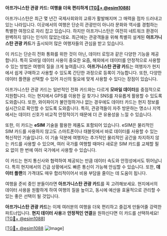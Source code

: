 **아프가니스탄 관광 카드: 여행을 더욱 편리하게 [[TG💪+ @esim1088](https://t.me/s/esim1088)]**

아프가니스탄은 최근 몇 년간 국제사회와의 교류가 활발해지며 그 매력을 점차 드러내고 있는 나라입니다. 이곳에서의 여행은 단순히 관광만이 아니라 문화와 역사를 경험하는 특별한 여정으로 자리 잡고 있습니다. 하지만 아프가니스탄은 여전히 네트워크 환경이 완벽하지 않다는 인식이 많았는데요. 최근에는 관광객들을 위해 특별히 설계된 **아프가니스탄 관광 카드**가 출시되어 많은 여행자들의 관심을 받고 있습니다.

이 카드는 단순히 전화 통화를 위한 것이 아닌, 데이터 로밍과 같은 다양한 기능을 제공합니다. 특히 모바일 데이터 사용이 중요한 요즘, 해외에서 데이터를 안정적으로 사용할 수 있는 방법은 여행의 질을 크게 높여줍니다. **아프가니스탄 관광 카드**는 여행자가 현지에서 쉽게 구매하고 사용할 수 있도록 간단한 과정으로 등록이 가능합니다. 또한, 다양한 데이터 플랜을 선택할 수 있어 자신의 필요에 맞게 사용할 수 있다는 장점이 있습니다.

아프가니스탄 관광 카드는 일반적인 전화 카드와는 다르게 **모바일 데이터**를 중점적으로 지원합니다. 이는 현지에서 GPS를 이용한 길 찾기나 SNS를 자유롭게 활용할 수 있도록 도와줍니다. 또한, 와이파이가 불안정하거나 없는 경우에도 데이터 카드는 현지 정보를 실시간으로 확인할 수 있도록 도와줍니다. 특히, 관광객들이 자주 방문하는 명소나 지역에서는 데이터 신호가 비교적 안정적이기 때문에 더 큰 유용성을 느낄 수 있습니다.

또한, 이 카드는 **eSIM** 기술을 활용한 제품도 포함되어 있습니다. eSIM은 물리적인 SIM 카드를 사용하지 않고도 스마트폰이나 태블릿에서 바로 데이터를 사용할 수 있는 혁신적인 기술입니다. 이 기술 덕분에 여행자는 추가적인 물리적인 공간을 차지하지 않는 카드를 사용할 수 있으며, 여러 국가를 여행할 때마다 새로운 SIM 카드를 교체할 필요 없이 한 번에 여러 국가에서 사용할 수 있습니다.

이 카드는 현지 통신사와 협력하여 제공되는 만큼 데이터 속도와 안정성에서도 뛰어납니다. 특히 현지에서의 긴급 상황에서도 빠른 통신이 가능해 안심할 수 있습니다. 또한, **데이터 플랜**의 가격대도 매우 합리적이어서 비용 부담을 줄이는 데 도움이 됩니다.

여행을 준비 중인 분들이라면 **아프가니스탄 관광 카드**를 꼭 고려해보세요. 현지에서의 데이터 사용을 원활하게 하여 여행의 질을 높이고, 동시에 예산을 효율적으로 관리할 수 있는 좋은 선택이 될 것입니다.

**아프가니스탄 관광 카드**는 이제 여러분의 여행을 더욱 편리하고 즐겁게 만들어줄 강력한 파트너입니다. **현지 데이터 사용**과 **안정적인 연결**을 원하신다면 이 카드를 선택하세요! [[TG💪+ @esim1088](https://t.me/s/esim1088)]

[[TG💪+ @esim1088](https://t.me/s/esim1088) ![Image](https://i.postimg.cc/Y0z9fWf4/image.png)]